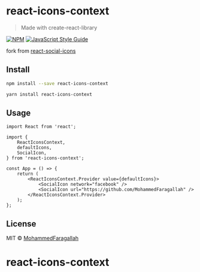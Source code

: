 # react-icons-context

> Made with create-react-library

[![NPM](https://img.shields.io/npm/v/react-icons-context.svg)](https://www.npmjs.com/package/react-icons-context) [![JavaScript Style Guide](https://img.shields.io/badge/code_style-standard-brightgreen.svg)](https://standardjs.com)

fork from [react-social-icons](https://github.com/jaketrent/react-social-icons)

## Install

```bash
npm install --save react-icons-context
```
```bash
yarn install react-icons-context
```

## Usage

```tsx
import React from 'react';

import {
	ReactIconsContext,
	defaultIcons,
	SocialIcon,
} from 'react-icons-context';

const App = () => {
	return (
		<ReactIconsContext.Provider value={defaultIcons}>
			<SocialIcon network="facebook" />
			<SocialIcon url="https://github.com/MohammedFaragallah" />
		</ReactIconsContext.Provider>
	);
};
```

## License

MIT © [MohammedFaragallah](https://github.com/MohammedFaragallah)

# react-icons-context
